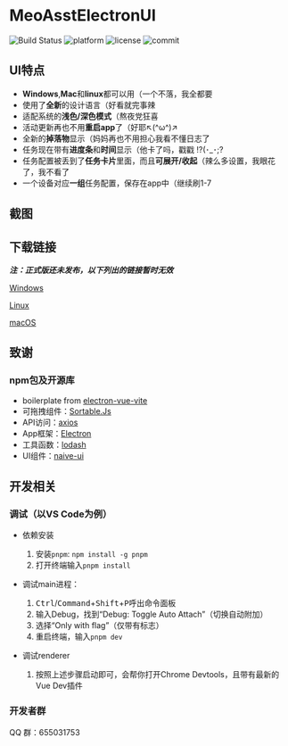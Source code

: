 # MeoAsstElectronUI

![Build Status](https://github.com/MaaAssistantArknights/MeoAsstElectronUI/workflows/Build%2FRelease/badge.svg) ![platform](https://img.shields.io/badge/platform-Windows%20%7C%20Linux%20%7C%20macOS-blueviolet) ![license](https://img.shields.io/github/license/MaaAssistantArknights/MeoAsstElectronUI) ![commit](https://img.shields.io/github/commit-activity/m/MaaAssistantArknights/MeoAsstElectronUI?color=%23ff69b4)

## UI特点

* **Windows**,**Mac**和**linux**都可以用（一个不落，我全都要
* 使用了**全新**的设计语言（好看就完事辣
* 适配系统的**浅色/深色模式**（熬夜党狂喜
* 活动更新再也不用**重启app**了（好耶↖(^ω^)↗
* 全新的**掉落物**显示（妈妈再也不用担心我看不懂日志了
* 任务现在带有**进度条**和**时间**显示（他卡了吗，戳戳 !?(･_･;?
* 任务配置被丢到了**任务卡片**里面，而且**可展开/收起**（辣么多设置，我眼花了，我不看了
* 一个设备对应**一组**任务配置，保存在app中（继续刷1-7

## 截图



## 下载链接

***注：正式版还未发布，以下列出的链接暂时无效***

[Windows](https://github.com/MaaAssistantArknights/MeoAsstElectronUI/releases/latest/download/MeoAssistantArknights-win-x64-2.0.0.exe)

[Linux](https://github.com/MaaAssistantArknights/MeoAsstElectronUI/releases/latest/download/MeoAssistantArknights-linux-x64-2.0.0.zip)

[macOS](https://github.com/MaaAssistantArknights/MeoAsstElectronUI/releases/latest/download/MeoAssistantArknights-mac-x64-2.0.0.zip)

## 致谢

### npm包及开源库

* boilerplate from [electron-vue-vite](https://github.com/caoxiemeihao/electron-vue-vite)
* 可拖拽组件：[Sortable.Js](https://www.npmjs.com/package/sortablejs)
* API访问：[axios](https://www.npmjs.com/package/axios)
* App框架：[Electron](https://www.electronjs.org/)
* 工具函数：[lodash](https://lodash.com/)
* UI组件：[naive-ui](https://www.naiveui.com/)

## 开发相关

### 调试（以VS Code为例）

* 依赖安装
  1. 安装`pnpm`: `npm install -g pnpm`
  1. 打开终端输入`pnpm install`

* 调试main进程：
  1. <kbd>Ctrl</kbd>/<kbd>Command</kbd>+<kbd>Shift</kbd>+<kbd>P</kbd>呼出命令面板
  2. 输入Debug，找到“Debug: Toggle Auto Attach”（切换自动附加）
  3. 选择“Only with flag”（仅带有标志）
  4. 重启终端，输入`pnpm dev`

* 调试renderer
  1. 按照上述步骤启动即可，会帮你打开Chrome Devtools，且带有最新的Vue Dev插件

### 开发者群

QQ 群：655031753